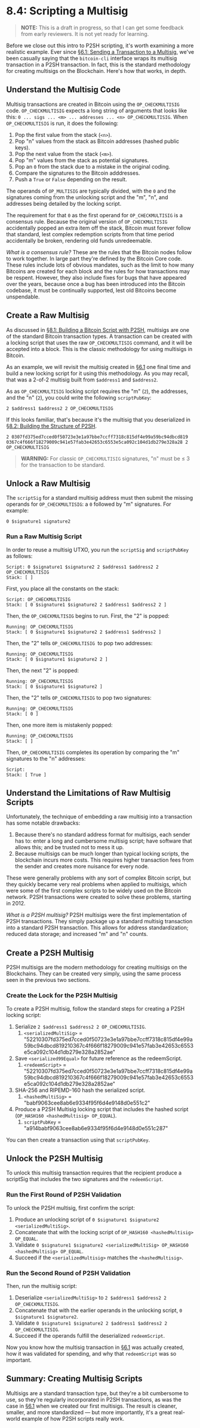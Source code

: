 # 8.4: Scripting a Multisig

> **NOTE:** This is a draft in progress, so that I can get some feedback from early reviewers. It is not yet ready for learning.

Before we close out this intro to P2SH scripting, it's worth examining a more realistic example. Ever since [§6.1: Sending a Transaction to a Multisig](6_1_Sending_a_Transaction_to_a_Multisig.md), we've been casually saying that the `bitcoin-cli` interface wraps its multisig transaction in a P2SH transaction. In fact, this is the standard methodology for creating multisigs on the Blockchain. Here's how that works, in depth.

## Understand the Multisig Code

Multisig transactions are created in Bitcoin using the `OP_CHECKMULTISIG` code. `OP_CHECKMULTISIG` expects a long string of arguments that looks like this: `0 ... sigs ... <m> ... addresses ... <n> OP_CHECKMULTISIG`. When `OP_CHECKMULTISIG` is run, it does the following:

1. Pop the first value from the stack (`<n>`).
2. Pop "n" values from the stack as Bitcoin addresses (hashed public keys).
3. Pop the next value from the stack (`<m>`).
4. Pop "m" values from the stack as potential signatures.
5. Pop an `0` from the stack due to a mistake in the original coding.
6. Compare the signatures to the Bitcoin adddresses.
7. Push a `True` or `False` depending on the result.

The operands of `OP_MULTISIG` are typically divided, with the `0` and the signatures coming from the unlocking script and the "m", "n", and addresses being detailed by the locking script.

The requirement for that `0` as the first operand for `OP_CHECKMULTISIG` is a consensus rule. Because the original version of `OP_CHECKMULTISIG` accidentally popped an extra item off the stack, Bitcoin must forever follow that standard, lest complex redemption scripts from that time period accidentally be broken, rendering old funds unredeemable. 

_What is a consensus rule?_ These are the rules that the Bitcoin nodes follow to work together. In large part they're defined by the Bitcoin Core code. These rules include lots of obvious mandates, such as the limit to how many Bitcoins are created for each block and the rules for how transactions may be respent. However, they also include fixes for bugs that have appeared over the years, because once a bug has been introduced into the Bitcoin codebase, it must be continually supported, lest old Bitcoins become unspendable. 

## Create a Raw Multisig 

As discussed in [§8.1: Building a Bitcoin Script with P2SH](8_1_Building_a_Bitcoin_Script_with_P2SH.md), multisigs are one of the standard Bitcoin transaction types. A transaction can be created with a locking script that uses the raw `OP_CHECKMULTISIG` command, and it will be accepted into a block. This is the classic methodology for using multisigs in Bitcoin.

As an example, we will revisit the multisig created in [§6.1](6_1_Sending_a_Transaction_to_a_Multisig.md) one final time and build a new locking script for it using this methodology. As you may recall, that was a 2-of-2 multisig built from `$address1` and `$address2`. 

As as `OP_CHECKMULTISIG` locking script requires the "m" (`2`), the addresses, and the "n" (`2`), you could write the following `scriptPubKey`:
```
2 $address1 $address2 2 OP_CHECKMULTISIG
```
If this looks familiar, that's because it's the multisig that you deserialized in [§8.2: Building the Structure of P2SH](8_2_Building_the_Structure_of_P2SH.md).
```
2 0307fd375ed7cced0f50723e3e1a97bbe7ccff7318c815df4e99a59bc94dbcd819 0367c4f666f18279009c941e57fab3e42653c6553e5ca092c104d1db279e328a28 2 OP_CHECKMULTISIG
```

> **WARNING:** For classic `OP_CHECKMULTISIG` signatures, "n" must be ≤ 3 for the transaction to be standard.

## Unlock a Raw Multisig

The `scriptSig` for a standard multisig address must then submit the missing operands for `OP_CHECKMULTISIG`: a `0` followed by "m" signatures. For example:
```
0 $signature1 signature2
```

### Run a Raw Multisig Script 

In order to reuse a multisig UTXO, you run the `scriptSig` and `scriptPubKey` as follows:
```
Script: 0 $signature1 $signature2 2 $address1 $address2 2 OP_CHECKMULTISIG
Stack: [ ]
```
First, you place all the constants on the stack:
```
Script: OP_CHECKMULTISIG
Stack: [ 0 $signature1 $signature2 2 $address1 $address2 2 ]
```
Then, the `OP_CHECKMULTISIG` begins to run. First, the "2" is popped:
```
Running: OP_CHECKMULTISIG
Stack: [ 0 $signature1 $signature2 2 $address1 $address2 ]
```
Then, the "2" tells `OP_CHECKMULTISIG `to pop two addresses:
```
Running: OP_CHECKMULTISIG
Stack: [ 0 $signature1 $signature2 2 ]
```
Then, the next "2" is popped:
```
Running: OP_CHECKMULTISIG
Stack: [ 0 $signature1 $signature2 ]
```
Then, the "2" tells `OP_CHECKMULTISIG` to pop two signatures:
```
Running: OP_CHECKMULTISIG
Stack: [ 0 ]
```
Then, one more item is mistakenly popped:
```
Running: OP_CHECKMULTISIG
Stack: [ ]
```
Then, `OP_CHECKMULTISIG` completes its operation by comparing the "m" signatures to the "n" addresses:
```
Script:
Stack: [ True ]
```
## Understand the Limitations of Raw Multisig Scripts

Unfortunately, the technique of embedding a raw multisig into a transaction has some notable drawbacks:

1. Because there's no standard address format for multisigs, each sender has to: enter a long and cumbersome multisig script; have software that allows this; and be trusted not to mess it up.
2. Because multisigs can be much longer than typical locking scripts, the blockchain incurs more costs. This requires higher transaction fees from the sender and creates more nuisance for every node.

These were generally problems with any sort of complex Bitcoin script, but they quickly became very real problems when applied to multisigs, which were some of the first complex scripts to be widely used on the Bitcoin network. P2SH transactions were created to solve these problems, starting in 2012. 

_What is a P2SH multisig?_ P2SH multisigs were the first implementation of P2SH transactions. They simply package up a standard multisig transaction into a standard P2SH transaction. This allows for address standardization; reduced data storage; and increased "m" and "n" counts.

## Create a P2SH Multisig

P2SH multisigs are the modern methodology for creating multisigs on the Blockchains. They can be created very simply, using the same process seen in the previous two sections.

### Create the Lock for the P2SH Multisig

To create a P2SH multisig, follow the standard steps for creating a P2SH locking script:

1. Serialize `2 $address1 $address2 2 OP_CHECKMULTISIG`.
   1. `<serializedMultiSig>` = "52210307fd375ed7cced0f50723e3e1a97bbe7ccff7318c815df4e99a59bc94dbcd819210367c4f666f18279009c941e57fab3e42653c6553e5ca092c104d1db279e328a2852ae"
2. Save `<serialized99Equal>` for future reference as the redeemScript.
   1. `<redeemScript>` = "52210307fd375ed7cced0f50723e3e1a97bbe7ccff7318c815df4e99a59bc94dbcd819210367c4f666f18279009c941e57fab3e42653c6553e5ca092c104d1db279e328a2852ae"
3. SHA-256 and RIPEMD-160 hash the serialized script.
   1. `<hashedMultiSig>` = "babf9063cee8ab6e9334f95f6d4e9148d0e551c2"
4. Produce a P2SH Multisig locking script that includes the hashed script (`OP_HASH160 <hashedMultisig> OP_EQUAL`).
   1. `scriptPubKey` = "a914babf9063cee8ab6e9334f95f6d4e9148d0e551c287"
   
You can then create a transaction using that `scriptPubKey`.

## Unlock the P2SH Multisig

To unlock this multisig transaction requires that the recipient produce a scriptSig that includes the two signatures and the `redeemScript`.

### Run the First Round of P2SH Validation

To unlock the P2SH multisig, first confirm the script:

1. Produce an unlocking script of `0 $signature1 $signature2 <serializedMultiSig>`.
2. Concatenate that with the locking script of `OP_HASH160 <hashedMultisig> OP_EQUAL`.
3. Validate `0 $signature1 $signature2 <serializedMultiSig> OP_HASH160 <hashedMultisig> OP_EQUAL`.
4. Succeed if the `<serializedMultisig>` matches the `<hashedMultisig>`.

### Run the Second Round of P2SH Validation

Then, run the multisig script:

1. Deserialize `<serializedMultiSig>` to `2 $address1 $address2 2 OP_CHECKMULTISIG`.
2. Concatenate that with the earlier operands in the unlocking script, `0 $signature1 $signature2`.
3. Validate `0 $signature1 $signature2 2 $address1 $address2 2 OP_CHECKMULTISIG`.
4. Succeed if the operands fulfill the deserialized `redeemScript`.

Now you know how the multisig transaction in [§6.1](6_1_Sending_a_Transaction_to_a_Multisig.md) was actually created, how it was  validated for spending, and why that `redeemScript` was so important.

## Summary: Creating Multisig Scripts

Multisigs are a standard transaction type, but they're a bit cumbersome to use, so they're regularly incorporated in P2SH transactions, as was the case in [§6.1](6_1_Sending_a_Transaction_to_a_Multisig.md) when we created our first multisigs. The result is cleaner, smaller, and more standardized — but more importantly, it's a great real-world example of how P2SH scripts really work.
